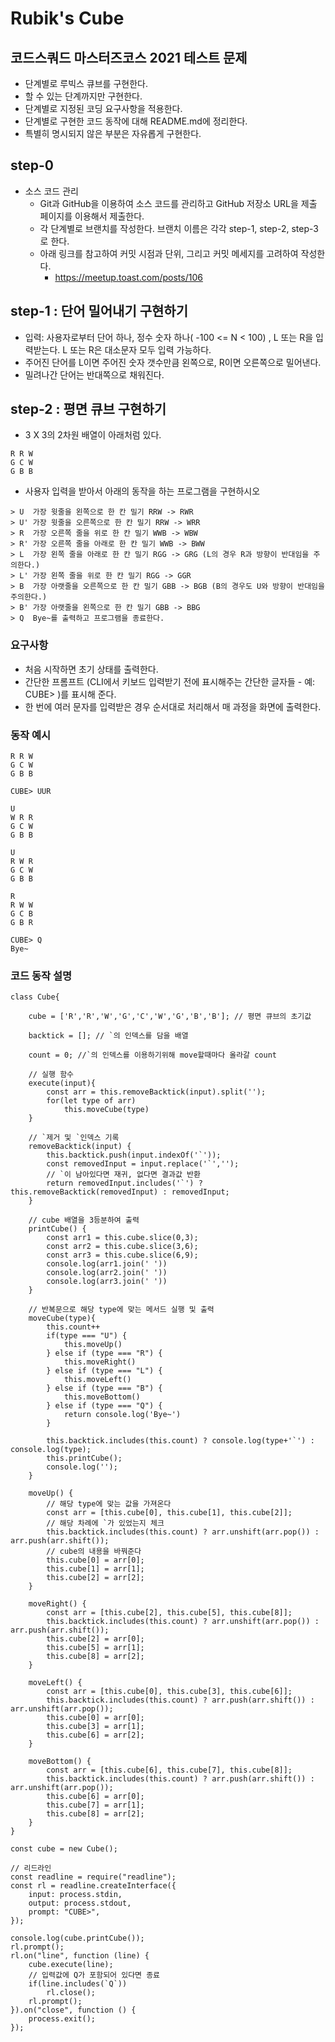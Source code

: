 # Rubik's Cube

## 코드스쿼드 마스터즈코스 2021 테스트 문제
- 단계별로 루빅스 큐브를 구현한다.
- 할 수 있는 단계까지만 구현한다.
- 단계별로 지정된 코딩 요구사항을 적용한다.
- 단계별로 구현한 코드 동작에 대해 README.md에 정리한다.
- 특별히 명시되지 않은 부분은 자유롭게 구현한다.

## step-0
- 소스 코드 관리
    - Git과 GitHub을 이용하여 소스 코드를 관리하고 GitHub 저장소 URL을 제출 페이지를 이용해서 제출한다.
    - 각 단계별로 브랜치를 작성한다. 브랜치 이름은 각각 step-1, step-2, step-3 로 한다.
    - 아래 링크를 참고하여 커밋 시점과 단위, 그리고 커밋 메세지를 고려하여 작성한다.
        - https://meetup.toast.com/posts/106

## step-1 : 단어 밀어내기 구현하기
- 입력: 사용자로부터 단어 하나, 정수 숫자 하나( -100 <= N < 100) , L 또는 R을 입력받는다. L 또는 R은 대소문자 모두 입력 가능하다.
- 주어진 단어를 L이면 주어진 숫자 갯수만큼 왼쪽으로, R이면 오른쪽으로 밀어낸다.
- 밀려나간 단어는 반대쪽으로 채워진다.

## step-2 : 평면 큐브 구현하기
- 3 X 3의 2차원 배열이 아래처럼 있다.
```
R R W
G C W
G B B
```
- 사용자 입력을 받아서 아래의 동작을 하는 프로그램을 구현하시오
```
> U  가장 윗줄을 왼쪽으로 한 칸 밀기 RRW -> RWR
> U' 가장 윗줄을 오른쪽으로 한 칸 밀기 RRW -> WRR
> R  가장 오른쪽 줄을 위로 한 칸 밀기 WWB -> WBW
> R' 가장 오른쪽 줄을 아래로 한 칸 밀기 WWB -> BWW
> L  가장 왼쪽 줄을 아래로 한 칸 밀기 RGG -> GRG (L의 경우 R과 방향이 반대임을 주의한다.)
> L' 가장 왼쪽 줄을 위로 한 칸 밀기 RGG -> GGR
> B  가장 아랫줄을 오른쪽으로 한 칸 밀기 GBB -> BGB (B의 경우도 U와 방향이 반대임을 주의한다.)
> B' 가장 아랫줄을 왼쪽으로 한 칸 밀기 GBB -> BBG
> Q  Bye~를 출력하고 프로그램을 종료한다.
```
### 요구사항
- 처음 시작하면 초기 상태를 출력한다.
- 간단한 프롬프트 (CLI에서 키보드 입력받기 전에 표시해주는 간단한 글자들 - 예: CUBE> )를 표시해 준다.
- 한 번에 여러 문자를 입력받은 경우 순서대로 처리해서 매 과정을 화면에 출력한다.

### 동작 예시
```
R R W
G C W
G B B

CUBE> UUR

U
W R R 
G C W
G B B

U
R W R  
G C W
G B B

R
R W W 
G C B
G B R

CUBE> Q
Bye~
```
### 코드 동작 설명
```
class Cube{

    cube = ['R','R','W','G','C','W','G','B','B']; // 평면 큐브의 초기값

    backtick = []; // `의 인덱스를 담을 배열
    
    count = 0; //`의 인덱스를 이용하기위해 move할때마다 올라갈 count

    // 실행 함수
    execute(input){
        const arr = this.removeBacktick(input).split('');
        for(let type of arr)
            this.moveCube(type)
    }

    // `제거 및 `인덱스 기록
    removeBacktick(input) {
        this.backtick.push(input.indexOf('`'));
        const removedInput = input.replace('`','');
        // `이 남아있다면 재귀, 없다면 결과값 반환
        return removedInput.includes('`') ? this.removeBacktick(removedInput) : removedInput;
    }

    // cube 배열을 3등분하여 출력
    printCube() {
        const arr1 = this.cube.slice(0,3);
        const arr2 = this.cube.slice(3,6);
        const arr3 = this.cube.slice(6,9);
        console.log(arr1.join(' '))
        console.log(arr2.join(' '))
        console.log(arr3.join(' '))
    }

    // 반복문으로 해당 type에 맞는 메서드 실행 및 출력
    moveCube(type){
        this.count++
        if(type === "U") {
            this.moveUp()
        } else if (type === "R") {
            this.moveRight()
        } else if (type === "L") {
            this.moveLeft()
        } else if (type === "B") {
            this.moveBottom()
        } else if (type === "Q") {
            return console.log('Bye~')
        }

        this.backtick.includes(this.count) ? console.log(type+'`') : console.log(type);
        this.printCube();
        console.log('');
    }

    moveUp() { 
        // 해당 type에 맞는 값을 가져온다
        const arr = [this.cube[0], this.cube[1], this.cube[2]];
        // 해당 차례에 `가 있었는지 체크
        this.backtick.includes(this.count) ? arr.unshift(arr.pop()) : arr.push(arr.shift());
        // cube의 내용을 바꿔준다
        this.cube[0] = arr[0];
        this.cube[1] = arr[1];
        this.cube[2] = arr[2];
    }

    moveRight() {
        const arr = [this.cube[2], this.cube[5], this.cube[8]];
        this.backtick.includes(this.count) ? arr.unshift(arr.pop()) : arr.push(arr.shift());
        this.cube[2] = arr[0];
        this.cube[5] = arr[1];
        this.cube[8] = arr[2];
    }

    moveLeft() {
        const arr = [this.cube[0], this.cube[3], this.cube[6]];
        this.backtick.includes(this.count) ? arr.push(arr.shift()) : arr.unshift(arr.pop());
        this.cube[0] = arr[0];
        this.cube[3] = arr[1];
        this.cube[6] = arr[2];
    }

    moveBottom() {
        const arr = [this.cube[6], this.cube[7], this.cube[8]];
        this.backtick.includes(this.count) ? arr.push(arr.shift()) : arr.unshift(arr.pop());
        this.cube[6] = arr[0];
        this.cube[7] = arr[1];
        this.cube[8] = arr[2];
    }
}

const cube = new Cube();

// 리드라인
const readline = require("readline");
const rl = readline.createInterface({
    input: process.stdin,
    output: process.stdout,
    prompt: "CUBE>",
});

console.log(cube.printCube());
rl.prompt();
rl.on("line", function (line) {
    cube.execute(line);
    // 입력값에 Q가 포함되어 있다면 종료
    if(line.includes(`Q`))
        rl.close();
    rl.prompt();
}).on("close", function () {
    process.exit();
});
```